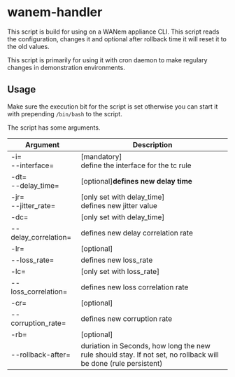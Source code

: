 # wanem-handler

This script is build for using on a WANem appliance CLI. This script reads the configuration, changes it and optional after rollback time it will reset it to the old values.

This script is primarily for using it with cron daemon to make regulary changes in demonstration environments.

## Usage

Make sure the execution bit for the script is set otherwise you can start it with prepending `/bin/bash` to the script.

The script has some arguments.

| Argument       | Description                  |
|----------------|------------------------------|
| -i=<br>--interface= | [mandatory]<br>define the interface for the tc rule |
| -dt=<br>--delay_time= | [optional]<b>defines new delay time |
| -jr=<br>--jitter_rate= | [only set with delay_time]<br>defines new jitter value |
| -dc=           | [only set with delay_time]                   |
| --delay_correlation=  | defines new delay correlation rate       |
| -lr=           | [optional]                   |
| --loss_rate=   | defines new loss_rate       |
| -lc=           | [only set with loss_rate]                   |
| --loss_correlation=  | defines new loss correlation rate       |
| -cr=           | [optional]                   |
| --corruption_rate=  | defines new corruption rate       |
| -rb=           | [optional]                   |
| --rollback-after=  | duriation in Seconds, how long the new rule should stay. If not set, no rollback will be done (rule persistent)       |
